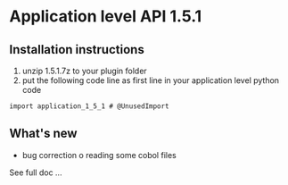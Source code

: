 # Application level API 1.5.1

## Installation instructions


1. unzip 1.5.1.7z to your plugin folder
2. put the following code line as first line in your application level python code

`import application_1_5_1 # @UnusedImport`


## What's new

* bug correction o reading some cobol files

See full doc ...